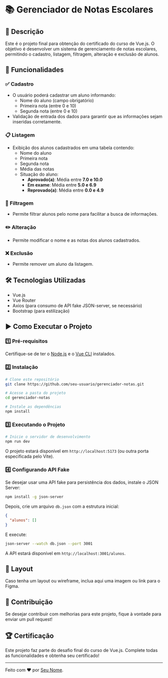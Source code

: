 # 📚 Gerenciador de Notas Escolares

## 📌 Descrição
Este é o projeto final para obtenção do certificado do curso de Vue.js. O objetivo é desenvolver um sistema de gerenciamento de notas escolares, permitindo o cadastro, listagem, filtragem, alteração e exclusão de alunos.

## 🚀 Funcionalidades

### ✅ Cadastro
- O usuário poderá cadastrar um aluno informando:
  - Nome do aluno (campo obrigatório)
  - Primeira nota (entre 0 e 10)
  - Segunda nota (entre 0 e 10)
- Validação de entrada dos dados para garantir que as informações sejam inseridas corretamente.

### 📋 Listagem
- Exibição dos alunos cadastrados em uma tabela contendo:
  - Nome do aluno
  - Primeira nota
  - Segunda nota
  - Média das notas
  - Situação do aluno:
    - **Aprovado(a)**: Média entre **7.0 e 10.0**
    - **Em exame**: Média entre **5.0 e 6.9**
    - **Reprovado(a)**: Média entre **0.0 e 4.9**

### 🔎 Filtragem
- Permite filtrar alunos pelo nome para facilitar a busca de informações.

### ✏️ Alteração
- Permite modificar o nome e as notas dos alunos cadastrados.

### ❌ Exclusão
- Permite remover um aluno da listagem.

## 🛠️ Tecnologias Utilizadas
- Vue.js
- Vue Router
- Axios (para consumo de API fake JSON-server, se necessário)
- Bootstrap  (para estilização)

## ▶️ Como Executar o Projeto

### 1️⃣ Pré-requisitos
Certifique-se de ter o [Node.js](https://nodejs.org/) e o [Vue CLI](https://cli.vuejs.org/) instalados.

### 2️⃣ Instalação
```sh
# Clone este repositório
git clone https://github.com/seu-usuario/gerenciador-notas.git

# Acesse a pasta do projeto
cd gerenciador-notas

# Instale as dependências
npm install
```

### 3️⃣ Executando o Projeto
```sh
# Inicie o servidor de desenvolvimento
npm run dev
```
O projeto estará disponível em `http://localhost:5173` (ou outra porta especificada pelo Vite).

### 4️⃣ Configurando API Fake
Se desejar usar uma API fake para persistência dos dados, instale o JSON Server:
```sh
npm install -g json-server
```
Depois, crie um arquivo `db.json` com a estrutura inicial:
```json
{
  "alunos": []
}
```
E execute:
```sh
json-server --watch db.json --port 3001
```
A API estará disponível em `http://localhost:3001/alunos`.

## 🎨 Layout
Caso tenha um layout ou wireframe, inclua aqui uma imagem ou link para o Figma.

## 📌 Contribuição
Se desejar contribuir com melhorias para este projeto, fique à vontade para enviar um pull request!

## 🏆 Certificação
Este projeto faz parte do desafio final do curso de Vue.js. Complete todas as funcionalidades e obtenha seu certificado!

---
Feito com ❤️ por [Seu Nome](https://github.com/seu-usuario).

